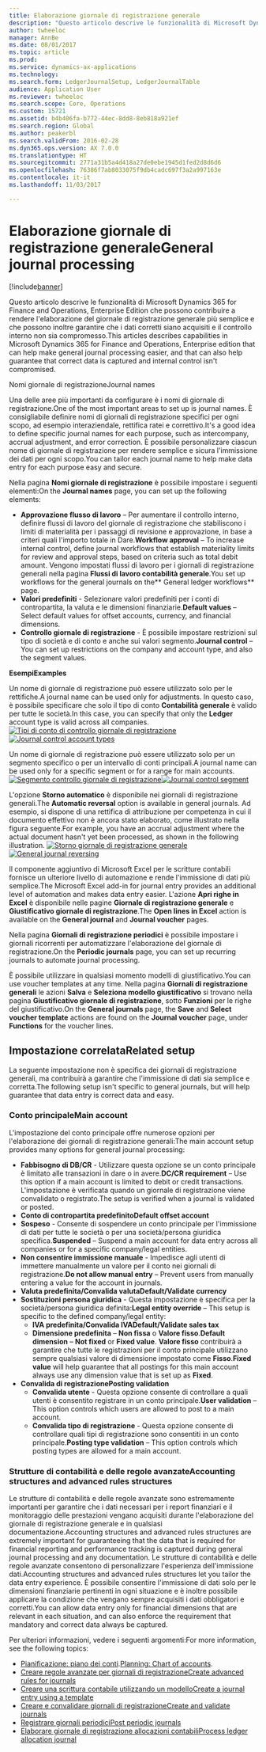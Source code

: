 ```yaml
---
title: Elaborazione giornale di registrazione generale
description: "Questo articolo descrive le funzionalità di Microsoft Dynamics 365 for Finance and Operations, Enterprise Edition che possono contribuire a rendere l'elaborazione del giornale di registrazione generale più semplice e che possono inoltre garantire che i dati corretti siano acquisiti e il controllo interno non sia compromesso."
author: twheeloc
manager: AnnBe
ms.date: 08/01/2017
ms.topic: article
ms.prod: 
ms.service: dynamics-ax-applications
ms.technology: 
ms.search.form: LedgerJournalSetup, LedgerJournalTable
audience: Application User
ms.reviewer: twheeloc
ms.search.scope: Core, Operations
ms.custom: 15721
ms.assetid: b4b406fa-b772-44ec-8dd8-8eb818a921ef
ms.search.region: Global
ms.author: peakerbl
ms.search.validFrom: 2016-02-28
ms.dyn365.ops.version: AX 7.0.0
ms.translationtype: HT
ms.sourcegitcommit: 2771a31b5a4d418a27de0ebe1945d1fed2d8d6d6
ms.openlocfilehash: 76386f7ab8033075f9db4cadc697f3a2a997163e
ms.contentlocale: it-it
ms.lasthandoff: 11/03/2017

---
```


# <a name="general-journal-processing"></a><span data-ttu-id="9ad91-103">Elaborazione giornale di registrazione generale</span><span class="sxs-lookup"><span data-stu-id="9ad91-103">General journal processing</span></span>

[!include[banner](../includes/banner.md)]


<span data-ttu-id="9ad91-104">Questo articolo descrive le funzionalità di Microsoft Dynamics 365 for Finance and Operations, Enterprise Edition che possono contribuire a rendere l'elaborazione del giornale di registrazione generale più semplice e che possono inoltre garantire che i dati corretti siano acquisiti e il controllo interno non sia compromesso.</span><span class="sxs-lookup"><span data-stu-id="9ad91-104">This articles describes capabilities in Microsoft Dynamics 365 for Finance and Operations, Enterprise edition that can help make general journal processing easier, and that can also help guarantee that correct data is captured and internal control isn't compromised.</span></span>  

<span data-ttu-id="9ad91-105">Nomi giornale di registrazione</span><span class="sxs-lookup"><span data-stu-id="9ad91-105">Journal names</span></span>

<span data-ttu-id="9ad91-106">Una delle aree più importanti da configurare è i nomi di giornale di registrazione.</span><span class="sxs-lookup"><span data-stu-id="9ad91-106">One of the most important areas to set up is journal names.</span></span> <span data-ttu-id="9ad91-107">È consigliabile definire nomi di giornali di registrazione specifici per ogni scopo, ad esempio interaziendale, rettifica ratei e correttivo.</span><span class="sxs-lookup"><span data-stu-id="9ad91-107">It's a good idea to define specific journal names for each purpose, such as intercompany, accrual adjustment, and error correction.</span></span> <span data-ttu-id="9ad91-108">È possibile personalizzare ciascun nome di giornale di registrazione per rendere semplice e sicura l'immissione dei dati per ogni scopo.</span><span class="sxs-lookup"><span data-stu-id="9ad91-108">You can tailor each journal name to help make data entry for each purpose easy and secure.</span></span> 

<span data-ttu-id="9ad91-109">Nella pagina **Nomi giornale di registrazione** è possibile impostare i seguenti elementi:</span><span class="sxs-lookup"><span data-stu-id="9ad91-109">On the **Journal names** page, you can set up the following elements:</span></span>

-   <span data-ttu-id="9ad91-110">**Approvazione flusso di lavoro** – Per aumentare il controllo interno, definire flussi di lavoro del giornale di registrazione che stabiliscono i limiti di materialità per i passaggi di revisione e approvazione, in base a criteri quali l'importo totale in Dare.</span><span class="sxs-lookup"><span data-stu-id="9ad91-110">**Workflow approval** – To increase internal control, define journal workflows that establish materiality limits for review and approval steps, based on criteria such as total debit amount.</span></span> <span data-ttu-id="9ad91-111">Vengono impostati flussi di lavoro per i giornali di registrazione generali nella pagina **Flussi di lavoro contabilità generale**.</span><span class="sxs-lookup"><span data-stu-id="9ad91-111">You set up workflows for the general journals on the** General ledger workflows** page.</span></span>
-   <span data-ttu-id="9ad91-112">**Valori predefiniti** - Selezionare valori predefiniti per i conti di contropartita, la valuta e le dimensioni finanziarie.</span><span class="sxs-lookup"><span data-stu-id="9ad91-112">**Default values** – Select default values for offset accounts, currency, and financial dimensions.</span></span>
-   <span data-ttu-id="9ad91-113">**Controllo giornale di registrazione** - È possibile impostare restrizioni sul tipo di società e di conto e anche sui valori segmento.</span><span class="sxs-lookup"><span data-stu-id="9ad91-113">**Journal control** – You can set up restrictions on the company and account type, and also the segment values.</span></span> 

<span data-ttu-id="9ad91-114">**Esempi**</span><span class="sxs-lookup"><span data-stu-id="9ad91-114">**Examples**</span></span>

<span data-ttu-id="9ad91-115">Un nome di giornale di registrazione può essere utilizzato solo per le rettifiche.</span><span class="sxs-lookup"><span data-stu-id="9ad91-115">A journal name can be used only for adjustments.</span></span> <span data-ttu-id="9ad91-116">In questo caso, è possibile specificare che solo il tipo di conto **Contabilità generale** è valido per tutte le società.</span><span class="sxs-lookup"><span data-stu-id="9ad91-116">In this case, you can specify that only the **Ledger** account type is valid across all companies.</span></span> <span data-ttu-id="9ad91-117">[![Tipi di conto di controllo giornale di registrazione](./media/journal-control-account-types1.png)](./media/journal-control-account-types1.png)</span><span class="sxs-lookup"><span data-stu-id="9ad91-117">[![Journal control account types](./media/journal-control-account-types1.png)](./media/journal-control-account-types1.png)</span></span>

<span data-ttu-id="9ad91-118">Un nome di giornale di registrazione può essere utilizzato solo per un segmento specifico o per un intervallo di conti principali.</span><span class="sxs-lookup"><span data-stu-id="9ad91-118">A journal name can be used only for a specific segment or for a range for main accounts.</span></span> <span data-ttu-id="9ad91-119">[![Segmento controllo giornale di registrazione](./media/journal-control-segment1.png)](./media/journal-control-segment1.png)</span><span class="sxs-lookup"><span data-stu-id="9ad91-119">[![Journal control segment](./media/journal-control-segment1.png)](./media/journal-control-segment1.png)</span></span>

<span data-ttu-id="9ad91-120">L'opzione **Storno automatico** è disponibile nei giornali di registrazione generali.</span><span class="sxs-lookup"><span data-stu-id="9ad91-120">The **Automatic reversal** option is available in general journals.</span></span> <span data-ttu-id="9ad91-121">Ad esempio, si dispone di una rettifica di attribuzione per competenza in cui il documento effettivo non è ancora stato elaborato, come illustrato nella figura seguente.</span><span class="sxs-lookup"><span data-stu-id="9ad91-121">For example, you have an accrual adjustment where the actual document hasn't yet been processed, as shown in the following illustration.</span></span>
<span data-ttu-id="9ad91-122">[![Storno giornale di registrazione generale](./media/general-journal-reversing1.png)](./media/general-journal-reversing1.png)</span><span class="sxs-lookup"><span data-stu-id="9ad91-122">[![General journal reversing](./media/general-journal-reversing1.png)](./media/general-journal-reversing1.png)</span></span> 

<span data-ttu-id="9ad91-123">Il componente aggiuntivo di Microsoft Excel per le scritture contabili fornisce un ulteriore livello di automazione e rende l'immissione di dati più semplice.</span><span class="sxs-lookup"><span data-stu-id="9ad91-123">The Microsoft Excel add-in for journal entry provides an additional level of automation and makes data entry easier.</span></span> <span data-ttu-id="9ad91-124">L'azione **Apri righe in Excel** è disponibile nelle pagine **Giornale di registrazione generale** e **Giustificativo giornale di registrazione**.</span><span class="sxs-lookup"><span data-stu-id="9ad91-124">The **Open lines in Excel** action is available on the **General journal** and **Journal voucher** pages.</span></span> 

<span data-ttu-id="9ad91-125">Nella pagina **Giornali di registrazione periodici** è possibile impostare i giornali ricorrenti per automatizzare l'elaborazione del giornale di registrazione.</span><span class="sxs-lookup"><span data-stu-id="9ad91-125">On the **Periodic journals** page, you can set up recurring journals to automate journal processing.</span></span> 

<span data-ttu-id="9ad91-126">È possibile utilizzare in qualsiasi momento modelli di giustificativo.</span><span class="sxs-lookup"><span data-stu-id="9ad91-126">You can use voucher templates at any time.</span></span> <span data-ttu-id="9ad91-127">Nella pagina **Giornali di registrazione generali** le azioni **Salva** e **Seleziona modello giustificativo** si trovano nella pagina **Giustificativo giornale di registrazione**, sotto **Funzioni** per le righe del giustificativo.</span><span class="sxs-lookup"><span data-stu-id="9ad91-127">On the **General journals** page, the **Save** and **Select voucher template** actions are found on the **Journal voucher** page, under **Functions** for the voucher lines.</span></span>

## <a name="related-setup"></a><span data-ttu-id="9ad91-128">Impostazione correlata</span><span class="sxs-lookup"><span data-stu-id="9ad91-128">Related setup</span></span>
<span data-ttu-id="9ad91-129">La seguente impostazione non è specifica dei giornali di registrazione generali, ma contribuirà a garantire che l'immissione di dati sia semplice e corretta.</span><span class="sxs-lookup"><span data-stu-id="9ad91-129">The following setup isn't specific to general journals, but will help guarantee that data entry is correct data and easy.</span></span>

### <a name="main-account"></a><span data-ttu-id="9ad91-130">Conto principale</span><span class="sxs-lookup"><span data-stu-id="9ad91-130">Main account</span></span>

<span data-ttu-id="9ad91-131">L'impostazione del conto principale offre numerose opzioni per l'elaborazione dei giornali di registrazione generali:</span><span class="sxs-lookup"><span data-stu-id="9ad91-131">The main account setup provides many options for general journal processing:</span></span>

-   <span data-ttu-id="9ad91-132">**Fabbisogno di DB/CR** - Utilizzare questa opzione se un conto principale è limitato alle transazioni in dare o in avere.</span><span class="sxs-lookup"><span data-stu-id="9ad91-132">**DC/CR requirement** – Use this option if a main account is limited to debit or credit transactions.</span></span> <span data-ttu-id="9ad91-133">L'impostazione è verificata quando un giornale di registrazione viene convalidato o registrato.</span><span class="sxs-lookup"><span data-stu-id="9ad91-133">The setup is verified when a journal is validated or posted.</span></span>
-   <span data-ttu-id="9ad91-134">**Conto di contropartita predefinito**</span><span class="sxs-lookup"><span data-stu-id="9ad91-134">**Default offset account**</span></span>
-   <span data-ttu-id="9ad91-135">**Sospeso** - Consente di sospendere un conto principale per l'immissione di dati per tutte le società o per una società/persona giuridica specifica.</span><span class="sxs-lookup"><span data-stu-id="9ad91-135">**Suspended** – Suspend a main account for data entry across all companies or for a specific company/legal entities.</span></span>
-   <span data-ttu-id="9ad91-136">**Non consentire immissione manuale** - Impedisce agli utenti di immettere manualmente un valore per il conto nei giornali di registrazione.</span><span class="sxs-lookup"><span data-stu-id="9ad91-136">**Do not allow manual entry** – Prevent users from manually entering a value for the account in journals.</span></span>
-   <span data-ttu-id="9ad91-137">**Valuta predefinita/Convalida valuta**</span><span class="sxs-lookup"><span data-stu-id="9ad91-137">**Default/Validate currency**</span></span>
-   <span data-ttu-id="9ad91-138">**Sostituzioni persona giuridica** - Questa impostazione è specifica per la società/persona giuridica definita:</span><span class="sxs-lookup"><span data-stu-id="9ad91-138">**Legal entity override** – This setup is specific to the defined company/legal entity:</span></span>
    -   <span data-ttu-id="9ad91-139">**IVA predefinita/Convalida IVA**</span><span class="sxs-lookup"><span data-stu-id="9ad91-139">**Default/Validate sales tax**</span></span>
    -   <span data-ttu-id="9ad91-140">**Dimensione predefinita** – **Non fissa** o **Valore fisso**.</span><span class="sxs-lookup"><span data-stu-id="9ad91-140">**Default dimension** – **Not fixed** or **Fixed value**.</span></span> <span data-ttu-id="9ad91-141">**Valore fisso** contribuirà a garantire che tutte le registrazioni per il conto principale utilizzano sempre qualsiasi valore di dimensione impostato come **Fisso**.</span><span class="sxs-lookup"><span data-stu-id="9ad91-141">**Fixed value** will help guarantee that all postings for this main account always use any dimension value that is set up as **Fixed**.</span></span>
-   <span data-ttu-id="9ad91-142">**Convalida di registrazione**</span><span class="sxs-lookup"><span data-stu-id="9ad91-142">**Posting validation**</span></span>
    -   <span data-ttu-id="9ad91-143">**Convalida utente** - Questa opzione consente di controllare a quali utenti è consentito registrare in un conto principale.</span><span class="sxs-lookup"><span data-stu-id="9ad91-143">**User validation** – This option controls which users are allowed to post to a main account.</span></span>
    -   <span data-ttu-id="9ad91-144">**Convalida tipo di registrazione** - Questa opzione consente di controllare quali tipi di registrazione sono consentiti in un conto principale.</span><span class="sxs-lookup"><span data-stu-id="9ad91-144">**Posting type validation** – This option controls which posting types are allowed for a main account.</span></span>

### <a name="accounting-structures-and-advanced-rules-structures"></a><span data-ttu-id="9ad91-145">Strutture di contabilità e delle regole avanzate</span><span class="sxs-lookup"><span data-stu-id="9ad91-145">Accounting structures and advanced rules structures</span></span>

<span data-ttu-id="9ad91-146">Le strutture di contabilità e delle regole avanzate sono estremamente importanti per garantire che i dati necessari per i report finanziari e il monitoraggio delle prestazioni vengano acquisiti durante l'elaborazione del giornale di registrazione generale e in qualsiasi documentazione.</span><span class="sxs-lookup"><span data-stu-id="9ad91-146">Accounting structures and advanced rules structures are extremely important for guaranteeing that the data that is required for financial reporting and performance tracking is captured during general journal processing and any documentation.</span></span> <span data-ttu-id="9ad91-147">Le strutture di contabilità e delle regole avanzate consentono di personalizzare l'esperienza dell'immissione dati.</span><span class="sxs-lookup"><span data-stu-id="9ad91-147">Accounting structures and advanced rules structures let you tailor the data entry experience.</span></span> <span data-ttu-id="9ad91-148">È possibile consentire l'immissione di dati solo per le dimensioni finanziarie pertinenti in ogni situazione e è inoltre possibile applicare la condizione che vengano sempre acquisiti i dati obbligatori e corretti.</span><span class="sxs-lookup"><span data-stu-id="9ad91-148">You can allow data entry only for financial dimensions that are relevant in each situation, and can also enforce the requirement that mandatory and correct data always be captured.</span></span>

<span data-ttu-id="9ad91-149">Per ulteriori informazioni, vedere i seguenti argomenti:</span><span class="sxs-lookup"><span data-stu-id="9ad91-149">For more information, see the following topics:</span></span>
- <span data-ttu-id="9ad91-150">[Pianificazione: piano dei conti](plan-chart-of-accounts.md).</span><span class="sxs-lookup"><span data-stu-id="9ad91-150">[Planning: Chart of accounts](plan-chart-of-accounts.md).</span></span> 
- [<span data-ttu-id="9ad91-151">Creare regole avanzate per giornali di registrazione</span><span class="sxs-lookup"><span data-stu-id="9ad91-151">Create advanced rules for journals</span></span>](tasks/create-advanced-rules-journals.md)
- [<span data-ttu-id="9ad91-152">Creare una scrittura contabile utilizzando un modello</span><span class="sxs-lookup"><span data-stu-id="9ad91-152">Create a journal entry using a template</span></span>](tasks/create-journal-entry-template.md)
- [<span data-ttu-id="9ad91-153">Creare e convalidare giornali di registrazione</span><span class="sxs-lookup"><span data-stu-id="9ad91-153">Create and validate journals</span></span>](tasks/create-validate-journals.md)
- [<span data-ttu-id="9ad91-154">Registrare giornali periodici</span><span class="sxs-lookup"><span data-stu-id="9ad91-154">Post periodic journals</span></span>](tasks/post-periodic-journals.md)
- [<span data-ttu-id="9ad91-155">Elaborare giornale di registrazione allocazioni contabili</span><span class="sxs-lookup"><span data-stu-id="9ad91-155">Process ledger allocation journal</span></span>](tasks/process-ledger-allocation-journal.md)



